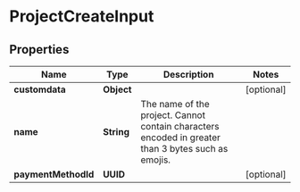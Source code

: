 

# ProjectCreateInput


## Properties

| Name | Type | Description | Notes |
|------------ | ------------- | ------------- | -------------|
|**customdata** | **Object** |  |  [optional] |
|**name** | **String** | The name of the project. Cannot contain characters encoded in greater than 3 bytes such as emojis. |  |
|**paymentMethodId** | **UUID** |  |  [optional] |



